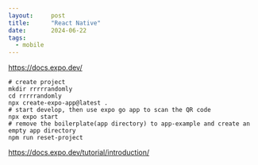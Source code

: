 ```yaml
---
layout:     post
title:      "React Native"
date:       2024-06-22
tags:  
  - mobile
---
```


https://docs.expo.dev/


```shell
# create project
mkdir rrrrrandomly
cd rrrrrandomly
npx create-expo-app@latest .
# start develop, then use expo go app to scan the QR code
npx expo start
# remove the boilerplate(app directory) to app-example and create an empty app directory
npm run reset-project
```

https://docs.expo.dev/tutorial/introduction/
